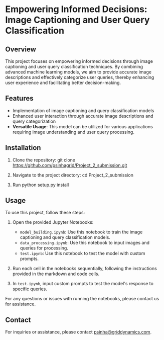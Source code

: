 # Empowering Informed Decisions: Image Captioning and User Query Classification

## Overview

This project focuses on empowering informed decisions through image captioning and user query classification techniques. By combining advanced machine learning models, we aim to provide accurate image descriptions and effectively categorize user queries, thereby enhancing user experience and facilitating better decision-making.

## Features

- Implementation of image captioning and query classification models
- Enhanced user interaction through accurate image descriptions and query categorization
- **Versatile Usage**: This model can be utilized for various applications requiring image understanding and user query processing.

## Installation

1. Clone the repository:  git clone https://github.com/psinhagrid/Project_2_submission.git

2. Navigate to the project directory:  cd Project_2_submission

3. Run python setup.py install

   
## Usage

To use this project, follow these steps:

1. Open the provided Jupyter Notebooks:

    - `model_building.ipynb`: Use this notebook to train the image captioning and query classification models.
    - `data_processing.ipynb`: Use this notebook to input images and queries for processing.
    - `test.ipynb`: Use this notebook to test the model with custom prompts.

2. Run each cell in the notebooks sequentially, following the instructions provided in the markdown and code cells.

3. In `test.ipynb`, input custom prompts to test the model's response to specific queries.

For any questions or issues with running the notebooks, please contact us for assistance.

## Contact

For inquiries or assistance, please contact [psinha@griddynamics.com](mailto:psinha@griddynamics.com).


